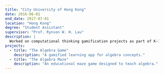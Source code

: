 ```yaml
---
title: "City University of Hong Kong"
date: 2016-06-01
end_date: 2017-07-01
location: "Hong Kong"
degree: "Student Assistant"
supervisor: "Prof. Rynson W. H. Lau"
description: |
  Worked on computational thinking gamification projects as part of K-12 education development, co-authoring a paper on gamification in math and computer science.
projects:
  - title: "The Algebra Game"
    description: "A gamified learning app for algebra concepts."
  - title: "The Algebra Maze"
    description: "An educational maze game designed to teach algebra."
---
```

